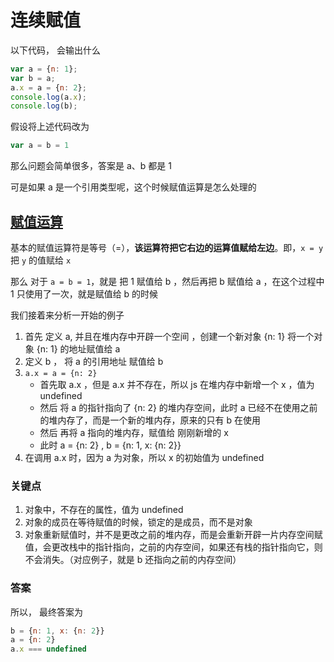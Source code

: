 # 连续赋值 


以下代码， 会输出什么
```js
var a = {n: 1};
var b = a;
a.x = a = {n: 2};
console.log(a.x);
console.log(b);
```

假设将上述代码改为
```js
var a = b = 1
```

那么问题会简单很多，答案是 a、b 都是 1


可是如果 a 是一个引用类型呢，这个时候赋值运算是怎么处理的

## [赋值运算](https://developer.mozilla.org/zh-CN/docs/Web/JavaScript/Reference/Operators/Assignment_Operators)

基本的赋值运算符是等号（=），**该运算符把它右边的运算值赋给左边**。即，`x = y` 把 `y` 的值赋给 `x`

那么 对于 `a = b = 1`，就是 把 1 赋值给 b ，然后再把 b 赋值给 a ，在这个过程中 1 只使用了一次，就是赋值给 b 的时候

我们接着来分析一开始的例子 

1. 首先 定义 a, 并且在堆内存中开辟一个空间 ，创建一个新对象 {n: 1} 将一个对象 {n: 1} 的地址赋值给 a
2. 定义 b ， 将 a 的引用地址 赋值给 b
3. `a.x = a = {n: 2}`
    - 首先取 a.x ，但是 a.x 并不存在，所以 js 在堆内存中新增一个 x ，值为 undefined
    - 然后 将 a 的指针指向了 {n: 2} 的堆内存空间，此时 a 已经不在使用之前的堆内存了，而是一个新的堆内存，原来的只有 b 在使用
    - 然后 再将 a 指向的堆内存，赋值给 刚刚新增的 x
    - 此时 a = {n: 2} , b = {n: 1, x: {n: 2}}
4. 在调用 a.x 时，因为 a 为对象，所以 x 的初始值为 undefined

### 关键点
1. 对象中，不存在的属性，值为 undefined
2. 对象的成员在等待赋值的时候，锁定的是成员，而不是对象
3. 对象重新赋值时，并不是更改之前的堆内存，而是会重新开辟一片内存空间赋值，会更改栈中的指针指向，之前的内存空间，如果还有栈的指针指向它，则不会消失。（对应例子，就是 b 还指向之前的内存空间）

### 答案
所以， 最终答案为
```js
b = {n: 1, x: {n: 2}}
a = {n: 2}
a.x === undefined
```
